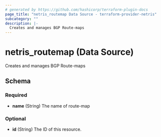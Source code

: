 ```yaml
---
# generated by https://github.com/hashicorp/terraform-plugin-docs
page_title: "netris_routemap Data Source - terraform-provider-netris"
subcategory: ""
description: |-
  Creates and manages BGP Route-maps
---
```


# netris_routemap (Data Source)

Creates and manages BGP Route-maps



<!-- schema generated by tfplugindocs -->
## Schema

### Required

- **name** (String) The name of route-map

### Optional

- **id** (String) The ID of this resource.


